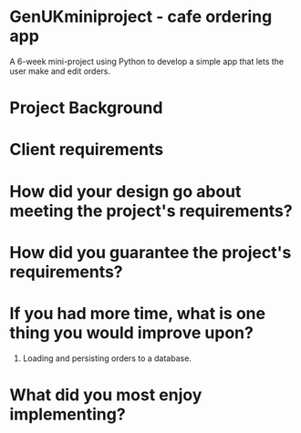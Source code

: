 # GenUKminiproject - cafe ordering app
A 6-week mini-project using Python to develop a simple app that lets the user make and edit orders.

# Project Background

# Client requirements

# How did your design go about meeting the project's requirements?

# How did you guarantee the project's requirements?

# If you had more time, what is one thing you would improve upon?
1. Loading and persisting orders to a database.

# What did you most enjoy implementing?
